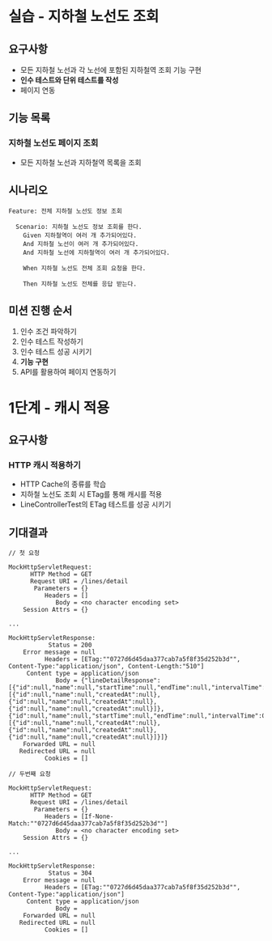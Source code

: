 # 실습 - 지하철 노선도 조회

## 요구사항

- 모든 지하철 노선과 각 노선에 포함된 지하철역 조회 기능 구현
- **인수 테스트와 단위 테스트를 작성**
- 페이지 연동

## 기능 목록

### 지하철 노선도 페이지 조회

- 모든 지하철 노선과 지하철역 목록을 조회

## 시나리오

```
Feature: 전체 지하철 노선도 정보 조회

  Scenario: 지하철 노선도 정보 조회를 한다.
    Given 지하철역이 여러 개 추가되어있다.
    And 지하철 노선이 여러 개 추가되어있다.
    And 지하철 노선에 지하철역이 여러 개 추가되어있다.
    
    When 지하철 노선도 전체 조회 요청을 한다.
    
    Then 지하철 노선도 전체를 응답 받는다.

```

## 미션 진행 순서

1. 인수 조건 파악하기
2. 인수 테스트 작성하기
3. 인수 테스트 성공 시키기
4. **기능 구현**
5. API를 활용하여 페이지 연동하기

# 1단계 - 캐시 적용

## 요구사항

### HTTP 캐시 적용하기

- HTTP Cache의 종류를 학습
- 지하철 노선도 조회 시 ETag를 통해 캐시를 적용
- LineControllerTest의 ETag 테스트를 성공 시키기

## 기대결과

```
// 첫 요청

MockHttpServletRequest:
      HTTP Method = GET
      Request URI = /lines/detail
       Parameters = {}
          Headers = []
             Body = <no character encoding set>
    Session Attrs = {}

...

MockHttpServletResponse:
           Status = 200
    Error message = null
          Headers = [ETag:""0727d6d45daa377cab7a5f8f35d252b3d"", Content-Type:"application/json", Content-Length:"510"]
     Content type = application/json
             Body = {"lineDetailResponse":[{"id":null,"name":null,"startTime":null,"endTime":null,"intervalTime":0,"createdAt":null,"updatedAt":null,"stations":[{"id":null,"name":null,"createdAt":null},{"id":null,"name":null,"createdAt":null},{"id":null,"name":null,"createdAt":null}]},{"id":null,"name":null,"startTime":null,"endTime":null,"intervalTime":0,"createdAt":null,"updatedAt":null,"stations":[{"id":null,"name":null,"createdAt":null},{"id":null,"name":null,"createdAt":null},{"id":null,"name":null,"createdAt":null}]}]}
    Forwarded URL = null
   Redirected URL = null
          Cookies = []
          
// 두번째 요청

MockHttpServletRequest:
      HTTP Method = GET
      Request URI = /lines/detail
       Parameters = {}
          Headers = [If-None-Match:""0727d6d45daa377cab7a5f8f35d252b3d""]
             Body = <no character encoding set>
    Session Attrs = {}

...

MockHttpServletResponse:
           Status = 304
    Error message = null
          Headers = [ETag:""0727d6d45daa377cab7a5f8f35d252b3d"", Content-Type:"application/json"]
     Content type = application/json
             Body = 
    Forwarded URL = null
   Redirected URL = null
          Cookies = []

```
